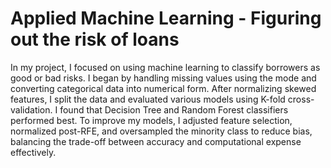 # Applied Machine Learning - Figuring out the risk of loans

In my project, I focused on using machine learning to classify borrowers as good or bad risks. I began by handling missing values using the mode and converting categorical data into numerical form. After normalizing skewed features, I split the data and evaluated various models using K-fold cross-validation. I found that Decision Tree and Random Forest classifiers performed best. To improve my models, I adjusted feature selection, normalized post-RFE, and oversampled the minority class to reduce bias, balancing the trade-off between accuracy and computational expense effectively.
